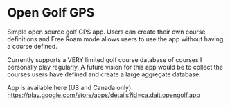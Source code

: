 # Open Golf GPS
Simple open source golf GPS app. Users can create their own course definitions and Free Roam mode allows users to use the app without having a course defined.

Currently supports a VERY limited golf course database of courses I personally play regularly. A future vision for this app would be to collect the courses users have defined and create a large aggregate database.

App is available here (US and Canada only): https://play.google.com/store/apps/details?id=ca.dait.opengolf.app
